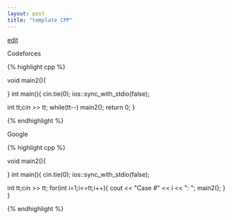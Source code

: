 ```yaml
---
layout: post
title: "template CPP"
---
```


[edit](https://github.com/harufujimoto/harufujimoto.github.io/blob/master/_posts/2020-09-02-cpptemplate.md)

Codeforces

{% highlight cpp %}

void main2(){

}
int main(){
  cin.tie(0);
  ios::sync_with_stdio(false);
  
  int tt;cin >> tt;
  while(tt--) main2();
  return 0;
}

{% endhighlight %}

Google

{% highlight cpp %}

void main2(){

}
int main(){
  cin.tie(0);
  ios::sync_with_stdio(false);
  
  int tt;cin >> tt;
  for(int i=1;i<=tt;i++){
    cout << "Case #" << i << ": ";
    main2();
  }
}

{% endhighlight %}
